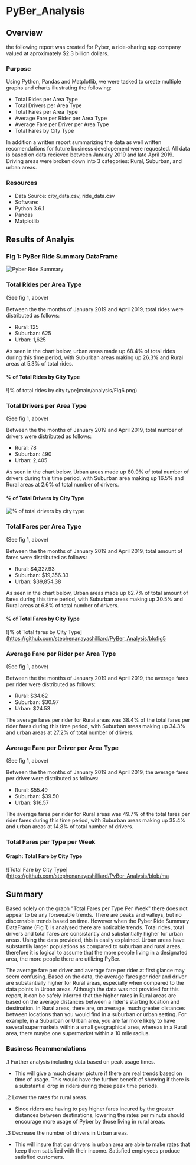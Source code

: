 # PyBer_Analysis

## Overview
the following report was created for Pyber,  a ride-sharing app company valued at aproximately $2.3 billion dollars.

### Purpose
Using Python, Pandas and Matplotlib, we were tasked to create multiple graphs and charts illustrating the following:
- Total Rides per Area Type
- Total Drivers per Area Type
- Total Fares per Area Type
- Average Fare per Rider per Area Type
- Average Fare per Driver per Area Type
- Total Fares by City Type

In addition a written report summarizing the data as well written recomendations for future business developement were requested.
All data is based on data recieved between January 2019 and late April 2019.  Driving areas were broken down into 3 categories: Rural, Suburban, and urban areas.

### Resources
- Data Source: city_data.csv, ride_data.csv
- Software:
 - Python 3.6.1
 - Pandas
 - Matplotlib

## Results of Analyis

### Fig 1: PyBer Ride Summary DataFrame
![Pyber Ride Summary](https://github.com/stephensources/PyBer_Ride_summary.png)

### Total Rides per Area Type
(See fig 1, above)

Between the the months of January 2019 and April 2019, total rides were distributed as follows:
- Rural: 125
- Suburban: 625
- Urban: 1,625

As seen in the chart below, urban areas made up 68.4% of total rides during this time period, with Suburban areas making up 26.3% and Rural areas at 5.3% of total rides.
#### % of Total Rides by City Type
![% of total rides by city type]main/analysis/Fig6.png)

### Total Drivers per Area Type
(See fig 1, above)

Between the the months of January 2019 and April 2019, total number of drivers were distributed as follows:
- Rural: 78
- Suburban: 490
- Urban: 2,405

As seen in the chart below, Urban areas made up 80.9% of total number of drivers during this time period, with Suburban area making up 16.5% and Rural areas at 2.6% of total number of drivers.
#### % of Total Drivers by City Type
![% of total drivers by city type](httpalysis/Fig7.png)

### Total Fares per Area Type
(See fig 1, above)

Between the the months of January 2019 and April 2019, total amount of fares were distributed as follows:
- Rural:  $4,327.93
- Suburban: $19,356.33
- Urban: $39,854,38

As seen in the chart below, Urban areas made up 62.7% of total amount of fares during this time period, with Suburban areas making up 30.5% and Rural areas at 6.8% of total number of drivers.
#### % of Total Fares by City Type
![% ot Total fares by City Type](https://github.com/stephenanayashilliard/PyBer_Analysis/blofig5

### Average Fare per Rider per Area Type
(See fig 1, above)

Between the the months of January 2019 and April 2019, the average fares per rider were distributed as follows:
- Rural:  $34.62
- Suburban: $30.97
- Urban: $24.53

The average fares per rider for Rural areas was 38.4% of the total fares per rider fares during this time period, with Suburban areas making up 34.3% and urban areas at 27.2% of total number of drivers.

### Average Fare per Driver per Area Type
(See fig 1, above)

Between the the months of January 2019 and April 2019, the average fares per driver were distributed as follows:
- Rural:  $55.49
- Suburban: $39.50
- Urban: $16.57

The average fares per rider for Rural areas was 49.7% of the total fares per rider fares during this time period, with Suburban areas making up 35.4% and urban areas at 14.8% of total number of drivers.

### Total Fares per Type per Week
#### Graph:  Total Fare by City Type
![Total Fare by City Type](https://github.com/stephenanayashilliard/PyBer_Analysis/blob/ma

## Summary
  Based solely on the graph "Total Fares per Type Per Week" there does not appear to be any forseeable trends.  There are peaks and valleys, but no discernable trends based on time.  However when the Pyber Ride Summary DataFrame (Fig 1) is analysed there are noticable trends. Total rides, total drivers and total fares are consistantly and substantially higher for urban areas.  Using the data provided, this is easily explained.  Urban areas have substantily larger populations as compared to suburban and rural areas, therefore it is logical to assume that the more people living in a designated area, the more people there are utilizing PyBer.
  
  The average fare per driver and average fare per rider at first glance may seem confusing.  Based on the data, the average fares per rider and driver are substantially higher for Rural areas, especially when compared to the data points in  Urban areas.  Although the data was not provided for this report, it can be safely inferred that the higher rates in Rural areas are based on the average distances between a rider's starting location and destination.   In Rural areas, there are, on average, much greater distances between locations than you would find in a suburban or urban setting.  For example, in a Suburban or Urban area, you are far more likely to have several supermarkets within a  small geographical area, whereas in a Rural area, there maybe one supermarket within a 10 mile radius.
  
### Business Reommendations
 .1 Further analysis including data based on peak usage times. 
 - This will give a much clearer picture if there are real trends based on time of usage. This would have the   further benefit of showing if there is a substantial drop in  riders during these peak time periods.
 
 .2 Lower the rates for rural areas.  
 - Since riders are having to pay higher fares incured by the greater distances between destinations, lowering the rates per minute should encourage more usage of Pyber by those living in rural areas.
 
 .3 Decrease the number of drivers in Urban areas.
 - This will insure that our drivers in urban area are able to make rates that keep them satisfied with their income.  Satisfied employees produce satisfied customers.
